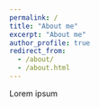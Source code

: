 ```yaml
---
permalink: /
title: "About me"
excerpt: "About me"
author_profile: true
redirect_from: 
  - /about/
  - /about.html
---
```


Lorem ipsum